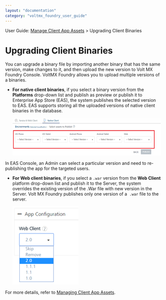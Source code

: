 ```yaml
---
layout: "documentation"
category: "voltmx_foundry_user_guide"
---
```

                              

User Guide: [Manage Client App Assets](Manage_Client_App_Assets.html) > Upgrading Client Binaries

Upgrading Client Binaries
=========================

You can upgrade a binary file by importing another binary that has the same version, make changes to it, and then upload the new version to Volt MX Foundry Console. VoltMX Foundry allows you to upload multiple versions of a binaries.

*   **For native client binaries**, if you select a binary version from the **Platforms** drop-down list and publish as preview or publish it to Enterprise App Store (EAS), the system publishes the selected version to EAS. EAS supports storing all the uploaded versions of native client binaries in the database.
    
    ![](Resources/Images/BinaryList_587x147.png)
    

In EAS Console, an Admin can select a particular version and need to re-publishing the app for the targeted users.
    
*   **For Web client binaries**, if you select a `.war` version from the **Web Client** platform drop-down list and publish it to the Server, the system overrides the existing version of the .War file with new version in the Server. Volt MX Foundry publishes only one version of a  `.war` file to the server.
    
    ![](Resources/Images/WebVersions.png)
    

For more details, refer to [Managing Client App Assets](Manage_Client_App_Assets.html#UpdateBinaries_ManageClientBinaries).
